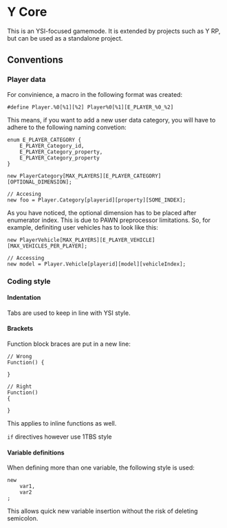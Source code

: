 # Y Core

This is an YSI-focused gamemode. It is extended by projects such as Y RP, but can be used as a standalone project.

## Conventions

### Player data

For convinience, a macro in the following format was created:
```pawn
#define Player.%0[%1][%2] Player%0[%1][E_PLAYER_%0_%2]
```

This means, if you want to add a new user data category, you will have to adhere to the following naming convetion:

```pawn
enum E_PLAYER_CATEGORY {
	E_PLAYER_Category_id,
	E_PLAYER_Category_property,
	E_PLAYER_Category_property
}

new PlayerCategory[MAX_PLAYERS][E_PLAYER_CATEGORY][OPTIONAL_DIMENSION];

// Accesing
new foo = Player.Category[playerid][property][SOME_INDEX];
```

As you have noticed, the optional dimension has to be placed after enumerator index. This is due to PAWN preprocessor limitations. So, for example, definiting user vehicles has to look like this:

```pawn
new PlayerVehicle[MAX_PLAYERS][E_PLAYER_VEHICLE][MAX_VEHICLES_PER_PLAYER];

// Accessing
new model = Player.Vehicle[playerid][model][vehicleIndex];
```

### Coding style

#### Indentation
Tabs are used to keep in line with YSI style.

#### Brackets

Function block braces are put in a new line:
```pawn
// Wrong
Function() {
	
}

// Right
Function()
{

}
```

This applies to inline functions as well.

`if` directives however use 1TBS style


#### Variable definitions

When defining more than one variable, the following style is used:

```pawn
new
	var1,
	var2
;
```

This allows quick new variable insertion without the risk of deleting semicolon.